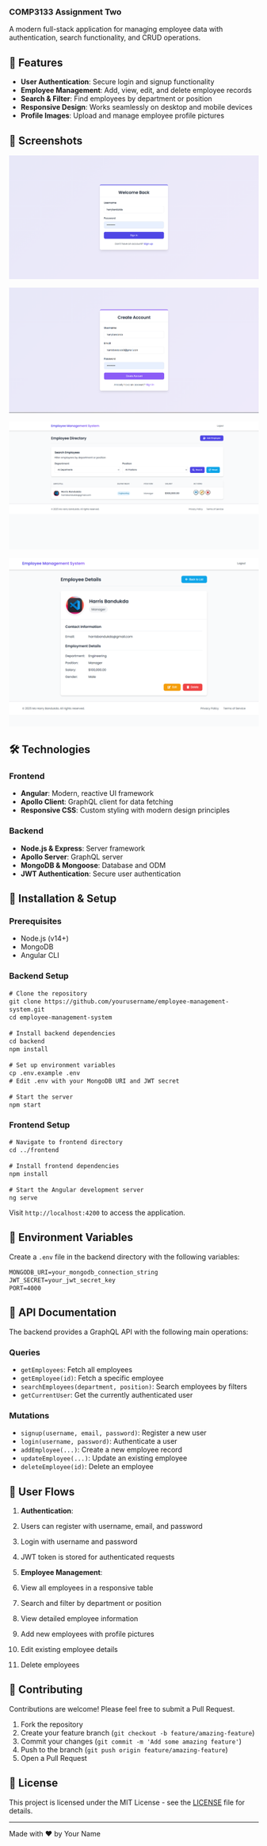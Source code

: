 ### COMP3133 Assignment Two

A modern full-stack application for managing employee data with authentication, search functionality, and CRUD operations.

## 🚀 Features

- **User Authentication**: Secure login and signup functionality
- **Employee Management**: Add, view, edit, and delete employee records
- **Search & Filter**: Find employees by department or position
- **Responsive Design**: Works seamlessly on desktop and mobile devices
- **Profile Images**: Upload and manage employee profile pictures


## 📸 Screenshots
![Login](screenshots/login.png)

![SignUp](screenshots/signup.png)

![Homepage](screenshots/emphomepage.png)

![Employee Details](screenshots/empdetail.png)


## 🛠️ Technologies

### Frontend

- **Angular**: Modern, reactive UI framework
- **Apollo Client**: GraphQL client for data fetching
- **Responsive CSS**: Custom styling with modern design principles


### Backend

- **Node.js & Express**: Server framework
- **Apollo Server**: GraphQL server
- **MongoDB & Mongoose**: Database and ODM
- **JWT Authentication**: Secure user authentication


## 🔧 Installation & Setup

### Prerequisites

- Node.js (v14+)
- MongoDB
- Angular CLI


### Backend Setup

```shellscript
# Clone the repository
git clone https://github.com/yourusername/employee-management-system.git
cd employee-management-system

# Install backend dependencies
cd backend
npm install

# Set up environment variables
cp .env.example .env
# Edit .env with your MongoDB URI and JWT secret

# Start the server
npm start
```

### Frontend Setup

```shellscript
# Navigate to frontend directory
cd ../frontend

# Install frontend dependencies
npm install

# Start the Angular development server
ng serve
```

Visit `http://localhost:4200` to access the application.

## 🔑 Environment Variables

Create a `.env` file in the backend directory with the following variables:

```plaintext
MONGODB_URI=your_mongodb_connection_string
JWT_SECRET=your_jwt_secret_key
PORT=4000
```

## 📝 API Documentation

The backend provides a GraphQL API with the following main operations:

### Queries

- `getEmployees`: Fetch all employees
- `getEmployee(id)`: Fetch a specific employee
- `searchEmployees(department, position)`: Search employees by filters
- `getCurrentUser`: Get the currently authenticated user


### Mutations

- `signup(username, email, password)`: Register a new user
- `login(username, password)`: Authenticate a user
- `addEmployee(...)`: Create a new employee record
- `updateEmployee(...)`: Update an existing employee
- `deleteEmployee(id)`: Delete an employee


## 👥 User Flows

1. **Authentication**:

1. Users can register with username, email, and password
2. Login with username and password
3. JWT token is stored for authenticated requests



2. **Employee Management**:

1. View all employees in a responsive table
2. Search and filter by department or position
3. View detailed employee information
4. Add new employees with profile pictures
5. Edit existing employee details
6. Delete employees





## 🤝 Contributing

Contributions are welcome! Please feel free to submit a Pull Request.

1. Fork the repository
2. Create your feature branch (`git checkout -b feature/amazing-feature`)
3. Commit your changes (`git commit -m 'Add some amazing feature'`)
4. Push to the branch (`git push origin feature/amazing-feature`)
5. Open a Pull Request


## 📄 License

This project is licensed under the MIT License - see the [LICENSE](LICENSE) file for details.

---

Made with ❤️ by Your Name